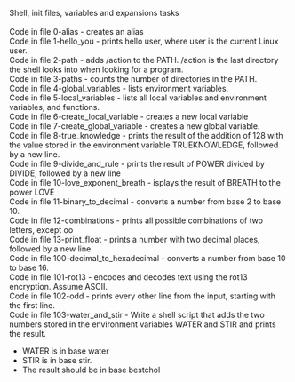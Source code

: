 Shell, init files, variables and expansions tasks </br >
 </br >
Code in file 0-alias  - creates an alias  </br >
Code in file 1-hello_you  - prints hello user, where user is the current Linux user.  </br >
Code in file 2-path  - adds /action to the PATH. /action is the last directory the shell looks into when looking for a program.  </br >
Code in file 3-paths  - counts the number of directories in the PATH.  </br >
Code in file 4-global_variables  - lists environment variables. </br >
Code in file 5-local_variables  - lists all local variables and environment variables, and functions. </br >
Code in file 6-create_local_variable  - creates a new local variable  </br >
Code in file 7-create_global_variable  - creates a new global variable.  </br >
Code in file 8-true_knowledge  - prints the result of the addition of 128 with the value stored in the environment variable TRUEKNOWLEDGE, followed by a new line.  </br >
Code in file 9-divide_and_rule  - prints the result of POWER divided by DIVIDE, followed by a new line  </br >
Code in file 10-love_exponent_breath  - isplays the result of BREATH to the power LOVE  </br >
Code in file 11-binary_to_decimal  - converts a number from base 2 to base 10.  </br >
Code in file 12-combinations  -  prints all possible combinations of two letters, except oo </br >
Code in file 13-print_float  - prints a number with two decimal places, followed by a new line </br >
Code in file 100-decimal_to_hexadecimal  - converts a number from base 10 to base 16.  </br >
Code in file 101-rot13  - encodes and decodes text using the rot13 encryption. Assume ASCII. </br >
Code in file 102-odd  - prints every other line from the input, starting with the first line. </br >
Code in file 103-water_and_stir - Write a shell script that adds the two numbers stored in the environment variables WATER and STIR and prints the result.  </br >
 -  WATER is in base water </br >
 -  STIR is in base stir. </br >
 -  The result should be in base bestchol </br >	  
